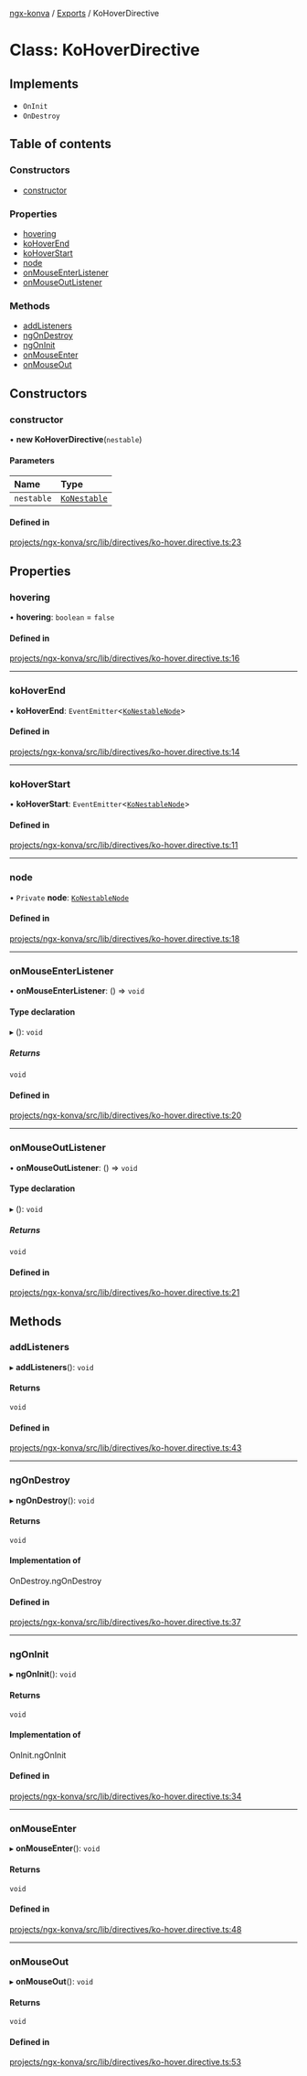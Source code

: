 [ngx-konva](../README.md) / [Exports](../modules.md) / KoHoverDirective

# Class: KoHoverDirective

## Implements

- `OnInit`
- `OnDestroy`

## Table of contents

### Constructors

- [constructor](KoHoverDirective.md#constructor)

### Properties

- [hovering](KoHoverDirective.md#hovering)
- [koHoverEnd](KoHoverDirective.md#kohoverend)
- [koHoverStart](KoHoverDirective.md#kohoverstart)
- [node](KoHoverDirective.md#node)
- [onMouseEnterListener](KoHoverDirective.md#onmouseenterlistener)
- [onMouseOutListener](KoHoverDirective.md#onmouseoutlistener)

### Methods

- [addListeners](KoHoverDirective.md#addlisteners)
- [ngOnDestroy](KoHoverDirective.md#ngondestroy)
- [ngOnInit](KoHoverDirective.md#ngoninit)
- [onMouseEnter](KoHoverDirective.md#onmouseenter)
- [onMouseOut](KoHoverDirective.md#onmouseout)

## Constructors

### constructor

• **new KoHoverDirective**(`nestable`)

#### Parameters

| Name | Type |
| :------ | :------ |
| `nestable` | [`KoNestable`](KoNestable.md) |

#### Defined in

[projects/ngx-konva/src/lib/directives/ko-hover.directive.ts:23](https://github.com/giovanni-bertoncelli/ngx-konva/blob/d94ca4c/projects/ngx-konva/src/lib/directives/ko-hover.directive.ts#L23)

## Properties

### hovering

• **hovering**: `boolean` = `false`

#### Defined in

[projects/ngx-konva/src/lib/directives/ko-hover.directive.ts:16](https://github.com/giovanni-bertoncelli/ngx-konva/blob/d94ca4c/projects/ngx-konva/src/lib/directives/ko-hover.directive.ts#L16)

___

### koHoverEnd

• **koHoverEnd**: `EventEmitter`<[`KoNestableNode`](../modules.md#konestablenode)\>

#### Defined in

[projects/ngx-konva/src/lib/directives/ko-hover.directive.ts:14](https://github.com/giovanni-bertoncelli/ngx-konva/blob/d94ca4c/projects/ngx-konva/src/lib/directives/ko-hover.directive.ts#L14)

___

### koHoverStart

• **koHoverStart**: `EventEmitter`<[`KoNestableNode`](../modules.md#konestablenode)\>

#### Defined in

[projects/ngx-konva/src/lib/directives/ko-hover.directive.ts:11](https://github.com/giovanni-bertoncelli/ngx-konva/blob/d94ca4c/projects/ngx-konva/src/lib/directives/ko-hover.directive.ts#L11)

___

### node

• `Private` **node**: [`KoNestableNode`](../modules.md#konestablenode)

#### Defined in

[projects/ngx-konva/src/lib/directives/ko-hover.directive.ts:18](https://github.com/giovanni-bertoncelli/ngx-konva/blob/d94ca4c/projects/ngx-konva/src/lib/directives/ko-hover.directive.ts#L18)

___

### onMouseEnterListener

• **onMouseEnterListener**: () => `void`

#### Type declaration

▸ (): `void`

##### Returns

`void`

#### Defined in

[projects/ngx-konva/src/lib/directives/ko-hover.directive.ts:20](https://github.com/giovanni-bertoncelli/ngx-konva/blob/d94ca4c/projects/ngx-konva/src/lib/directives/ko-hover.directive.ts#L20)

___

### onMouseOutListener

• **onMouseOutListener**: () => `void`

#### Type declaration

▸ (): `void`

##### Returns

`void`

#### Defined in

[projects/ngx-konva/src/lib/directives/ko-hover.directive.ts:21](https://github.com/giovanni-bertoncelli/ngx-konva/blob/d94ca4c/projects/ngx-konva/src/lib/directives/ko-hover.directive.ts#L21)

## Methods

### addListeners

▸ **addListeners**(): `void`

#### Returns

`void`

#### Defined in

[projects/ngx-konva/src/lib/directives/ko-hover.directive.ts:43](https://github.com/giovanni-bertoncelli/ngx-konva/blob/d94ca4c/projects/ngx-konva/src/lib/directives/ko-hover.directive.ts#L43)

___

### ngOnDestroy

▸ **ngOnDestroy**(): `void`

#### Returns

`void`

#### Implementation of

OnDestroy.ngOnDestroy

#### Defined in

[projects/ngx-konva/src/lib/directives/ko-hover.directive.ts:37](https://github.com/giovanni-bertoncelli/ngx-konva/blob/d94ca4c/projects/ngx-konva/src/lib/directives/ko-hover.directive.ts#L37)

___

### ngOnInit

▸ **ngOnInit**(): `void`

#### Returns

`void`

#### Implementation of

OnInit.ngOnInit

#### Defined in

[projects/ngx-konva/src/lib/directives/ko-hover.directive.ts:34](https://github.com/giovanni-bertoncelli/ngx-konva/blob/d94ca4c/projects/ngx-konva/src/lib/directives/ko-hover.directive.ts#L34)

___

### onMouseEnter

▸ **onMouseEnter**(): `void`

#### Returns

`void`

#### Defined in

[projects/ngx-konva/src/lib/directives/ko-hover.directive.ts:48](https://github.com/giovanni-bertoncelli/ngx-konva/blob/d94ca4c/projects/ngx-konva/src/lib/directives/ko-hover.directive.ts#L48)

___

### onMouseOut

▸ **onMouseOut**(): `void`

#### Returns

`void`

#### Defined in

[projects/ngx-konva/src/lib/directives/ko-hover.directive.ts:53](https://github.com/giovanni-bertoncelli/ngx-konva/blob/d94ca4c/projects/ngx-konva/src/lib/directives/ko-hover.directive.ts#L53)
